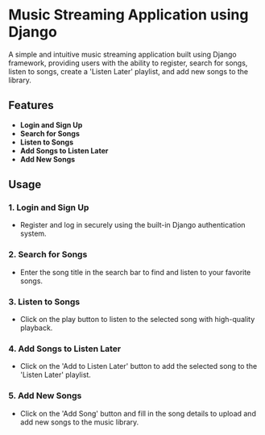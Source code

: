 # Music Streaming Application using Django

A simple and intuitive music streaming application built using Django framework, providing users with the ability to register, search for songs, listen to songs, create a 'Listen Later' playlist, and add new songs to the library.

## Features

- **Login and Sign Up**
- **Search for Songs**
- **Listen to Songs**
- **Add Songs to Listen Later**
- **Add New Songs**

## Usage

### 1. Login and Sign Up

- Register and log in securely using the built-in Django authentication system.

### 2. Search for Songs

- Enter the song title in the search bar to find and listen to your favorite songs.

### 3. Listen to Songs

- Click on the play button to listen to the selected song with high-quality playback.

### 4. Add Songs to Listen Later

- Click on the 'Add to Listen Later' button to add the selected song to the 'Listen Later' playlist.

### 5. Add New Songs

- Click on the 'Add Song' button and fill in the song details to upload and add new songs to the music library.
